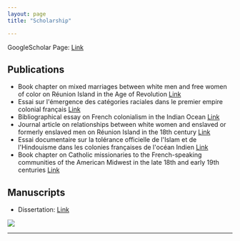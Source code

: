 ```yaml
---
layout: page
title: "Scholarship"

---
```



GoogleScholar Page: [Link](https://scholar.google.com/citations?user=8jtmeYUAAAAJ&amp;hl=en)

## Publications

- Book chapter on mixed marriages between white men and free women of color on Réunion Island in the Age of Revolution [Link](https://drive.google.com/file/d/1cMVdzSqllaTQOwYEjVO4FyYmCj5_VFts/view?usp=sharing)
- Essai sur l'émergence des catégories raciales dans le premier empire colonial français [Link](https://drive.google.com/file/d/1X4gHCJ25a7Ik6ZrJXyfjogHcZ3ewZH4j/view?usp=sharing)
- Bibliographical essay on French colonialism in the Indian Ocean [Link](https://drive.google.com/file/d/1E-aXR8FHurDIJGhWrcERDPEunQA0EhkR/view?usp=sharing)
- Journal article on relationships between white women and enslaved or formerly enslaved men on Réunion Island in the 18th century [Link](https://drive.google.com/file/d/13HDaWQDQkAgnthVORFdYn4tqqhlsAguF/view?usp=sharing)
- Essai documentaire sur la tolérance officielle de l'Islam et de l'Hindouisme dans les colonies françaises de l'océan Indien [Link](https://www.cairn.info/revue-outre-mers-2015-2-page-285.htm)
- Book chapter on Catholic missionaries to the French-speaking communities of the American Midwest in the late 18th and early 19th centuries [Link](https://drive.google.com/file/d/11tlLSyZsk0CGviQG3r8ItdsuyUudYvXS/view?usp=sharing)

## Manuscripts

- Dissertation: [Link](https://drive.google.com/file/d/1ywHXi5mUUO-OqxAZwqNq_DLvdJ8_UHwt/view?usp=sharing)

<img src="{{ site.baseurl }}/montstmichel.gif">    

---
